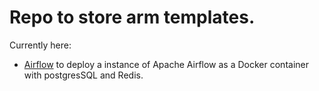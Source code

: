 <H1> Repo to store arm templates. </H1>

Currently here:
- [Airflow](/airflow) to deploy a instance of Apache Airflow as a Docker container with postgresSQL and Redis.